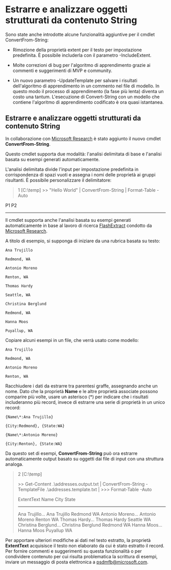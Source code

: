 # Estrarre e analizzare oggetti strutturati da contenuto String
Sono state anche introdotte alcune funzionalità aggiuntive per il cmdlet ConvertFrom-String:

-   Rimozione della proprietà extent per il testo per impostazione predefinita. È possibile includerla con il parametro -IncludeExtent.

-   Molte correzioni di bug per l'algoritmo di apprendimento grazie ai commenti e suggerimenti di MVP e community.

-   Un nuovo parametro -UpdateTemplate per salvare i risultati dell'algoritmo di apprendimento in un commento nel file di modello. In questo modo il processo di apprendimento (la fase più lenta) diventa un costo una tantum. L'esecuzione di Convert-String con un modello che contiene l'algoritmo di apprendimento codificato è ora quasi istantanea.


Estrarre e analizzare oggetti strutturati da contenuto String
----------------------------------------------------------

In collaborazione con [Microsoft Research](http://research.microsoft.com/) è stato aggiunto il nuovo cmdlet **ConvertFrom-String**.

Questo cmdlet supporta due modalità: l'analisi delimitata di base e l'analisi basata su esempi generati automaticamente.

L'analisi delimitata divide l'input per impostazione predefinita in corrispondenza di spazi vuoti e assegna i nomi delle proprietà ai gruppi risultanti. È possibile personalizzare il delimitatore:

> 1 \[C:\\temp\]
> &gt;&gt; "Hello World" | ConvertFrom-String | Format-Table -Auto

P1    P2
--    --

Il cmdlet supporta anche l'analisi basata su esempi generati automaticamente in base al lavoro di ricerca [FlashExtract](http://research.microsoft.com/en-us/um/people/sumitg/flashextract.html) condotto da [Microsoft Research](http://research.microsoft.com).

A titolo di esempio, si supponga di iniziare da una rubrica basata su testo:

    Ana Trujillo

    Redmond, WA

    Antonio Moreno

    Renton, WA

    Thomas Hardy

    Seattle, WA

    Christina Berglund

    Redmond, WA

    Hanna Moos

    Puyallup, WA

Copiare alcuni esempi in un file, che verrà usato come modello:

    Ana Trujillo

    Redmond, WA

    Antonio Moreno

    Renton, WA

   

Racchiudere i dati da estrarre tra parentesi graffe, assegnando anche un nome. Dato che la proprietà **Name** e le altre proprietà associate possono comparire più volte, usare un asterisco (\*) per indicare che i risultati includeranno più record, invece di estrarre una serie di proprietà in un unico record:

    {Name\*:Ana Trujillo}

    {City:Redmond}, {State:WA}

    {Name\*:Antonio Moreno}

    {City:Renton}, {State:WA}

Da questo set di esempi, **ConvertFrom-String** può ora estrarre automaticamente output basato su oggetti dai file di input con una struttura analoga.

> 2 \[C:\\temp\]
>
> &gt;&gt; Get-Content .\\addresses.output.txt | ConvertFrom-String -TemplateFile .\\addresses.template.txt |
> &gt;&gt;&gt; Format-Table -Auto
>
> ExtentText                     Name               City     State
> ----------                     ----               ----     -----
> Ana Trujillo...                Ana Trujillo       Redmond  WA
> Antonio Moreno...              Antonio Moreno     Renton   WA
> Thomas Hardy...                Thomas Hardy       Seattle  WA
> Christina Berglund...          Christina Berglund Redmond  WA
> Hanna Moos...                  Hanna Moos         Puyallup WA

Per apportare ulteriori modifiche ai dati nel testo estratto, la proprietà **ExtentText** acquisisce il testo non elaborato da cui è stato estratto il record. Per fornire commenti e suggerimenti su questa funzionalità o per condividere contenuto per cui risulta problematica la scrittura di esempi, inviare un messaggio di posta elettronica a <psdmfb@microsoft.com>.

<!--HONumber=Mar16_HO2-->
